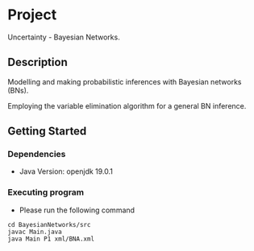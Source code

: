 # Project

Uncertainty - Bayesian Networks.

## Description

Modelling and making probabilistic inferences with Bayesian networks (BNs).

Employing the variable elimination algorithm for a general BN inference.

## Getting Started

### Dependencies

* Java Version: openjdk 19.0.1

### Executing program

* Please run the following command
```
cd BayesianNetworks/src
javac Main.java
java Main P1 xml/BNA.xml
```
